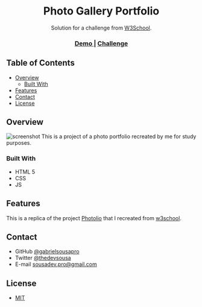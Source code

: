 <h1 align="center">Photo Gallery Portfolio</h1>

<div align="center">
   Solution for a challenge from  <a href="https://www.w3schools.com/" target="_blank">W3School</a>.
</div>

<div align="center">
  <h3>
    <a target="_blank" href="https://gabrielsousapro.github.io/photo-gallery/">
      Demo
    </a>
    <span> | </span>
    <a target="_blank" href="https://www.w3schools.com/w3css/tryit.asp?filename=tryw3css_templates_photo&stacked=h">
      Challenge
    </a>
  </h3>
</div>

<!-- TABLE OF CONTENTS -->

## Table of Contents

- [Overview](#overview)
  - [Built With](#built-with)
- [Features](#features)
- [Contact](#contact)
- [License](#license)

<!-- OVERVIEW -->

## Overview

![screenshot](img/readme-img-desktop.gif)
 This is a project of a photo portfolio recreated by me for study purposes.



### Built With

<!-- This section should list any major frameworks that you built your project using. Here are a few examples.-->

- HTML 5
- CSS
- JS

## Features

<!-- List the features of your application or follow the template. Don't share the figma file here :) -->

This is a replica of the project [Photolio](https://www.w3schools.com/w3css/tryit.asp?filename=tryw3css_templates_photo&stacked=h) that I recreated from [w3school](https://www.w3schools.com/default.asp).

## Contact

- GitHub [@gabrielsousapro](https://github.com/gabrielsousapro)
- Twitter [@thedevsousa](https://twitter.com/thedevsousa)
- E-mail sousadev.pro@gmail.com

## License

- [MIT](https://choosealicense.com/licenses/mit/)
